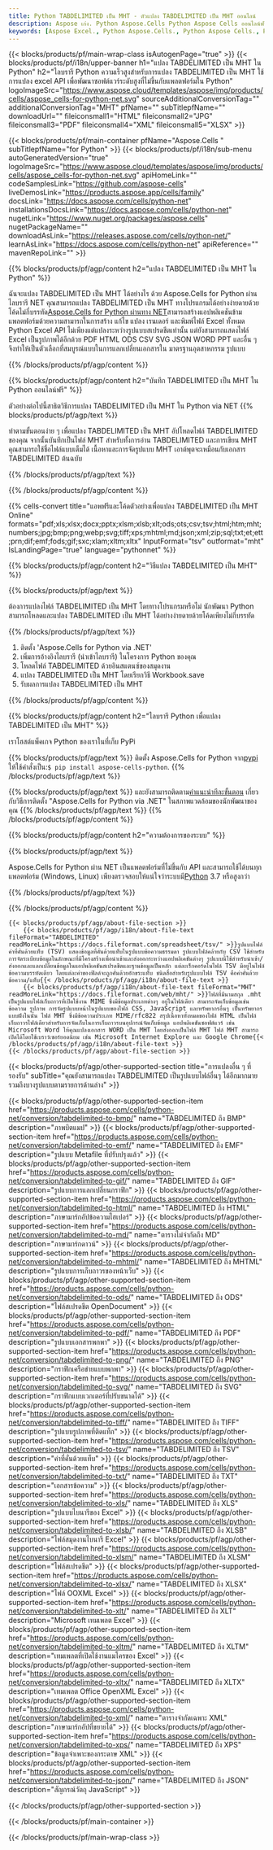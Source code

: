 ```yaml
---
title: Python TABDELIMITED เป็น MHT - ตัวแปลง TABDELIMITED เป็น MHT ออนไลน์
description: Aspose เก่ง. Python Aspose.Cells Python Aspose Cells ออนไลน์ฟรี Python แปลงรูปแบบบันทึก TABDELIMITED เป็น MHT Python TABDELIMITED เป็นรูปแบบ MHT บันทึก TABDELIMITED เป็น MHT Python
keywords: [Aspose Excel., Python Aspose.Cells., Python Aspose Cells., Python TABDELIMITED to MHT saveformat., Free Online TABDELIMITED to MHT Python., Python Convert TABDELIMITED to MHT]
---
```

{{< blocks/products/pf/main-wrap-class isAutogenPage="true" >}}
{{< blocks/products/pf/i18n/upper-banner h1="แปลง TABDELIMITED เป็น MHT ใน Python" h2="ไลบรารี Python ความเร็วสูงสำหรับการแปลง TABDELIMITED เป็น MHT ใช้การแปลง excel API เพื่อพัฒนาซอฟต์แวร์ระดับสูงที่ไม่ขึ้นกับแพลตฟอร์มใน Python" logoImageSrc="https://www.aspose.cloud/templates/aspose/img/products/cells/aspose_cells-for-python-net.svg" sourceAdditionalConversionTag="" additionalConversionTag="MHT" pfName="" subTitlepfName="" downloadUrl="" fileiconsmall1="HTML" fileiconsmall2="JPG" fileiconsmall3="PDF" fileiconsmall4="XML" fileiconsmall5="XLSX" >}}

{{< blocks/products/pf/main-container pfName="Aspose.Cells " subTitlepfName="for Python" >}}
{{< blocks/products/pf/i18n/sub-menu autoGeneratedVersion="true" logoImageSrc="https://www.aspose.cloud/templates/aspose/img/products/cells/aspose_cells-for-python-net.svg" apiHomeLink="" codeSamplesLink="https://github.com/aspose-cells" liveDemosLink="https://products.aspose.app/cells/family" docsLink="https://docs.aspose.com/cells/python-net" installationsDocsLink="https://docs.aspose.com/cells/python-net" nugetLink="https://www.nuget.org/packages/aspose.cells" nugetPackageName="" downloadAsLink="https://releases.aspose.com/cells/python-net/" learnAsLink="https://docs.aspose.com/cells/python-net" apiReference="" mavenRepoLink="" >}}


{{% blocks/products/pf/agp/content h2="แปลง TABDELIMITED เป็น MHT ใน Python" %}}

 ฉันจะแปลง TABDELIMITED เป็น MHT ได้อย่างไร ด้วย Aspose.Cells for Python ผ่านไลบรารี NET คุณสามารถแปลง TABDELIMITED เป็น MHT ทางโปรแกรมได้อย่างง่ายดายด้วยโค้ดไม่กี่บรรทัด[Aspose.Cells for Python ผ่านทาง NET](https://pypi.org/project/aspose-cells-python/)สามารถสร้างแอปพลิเคชันข้ามแพลตฟอร์มด้วยความสามารถในการสร้าง แก้ไข แปลง เรนเดอร์ และพิมพ์ไฟล์ Excel ทั้งหมด Python Excel API ไม่เพียงแต่แปลงระหว่างรูปแบบสเปรดชีตเท่านั้น แต่ยังสามารถแสดงไฟล์ Excel เป็นรูปภาพได้อีกด้วย PDF HTML ODS CSV SVG JSON WORD PPT และอื่น ๆ จึงทำให้เป็นตัวเลือกที่สมบูรณ์แบบในการแลกเปลี่ยนเอกสารใน มาตรฐานอุตสาหกรรม รูปแบบ

{{% /blocks/products/pf/agp/content %}}


{{% blocks/products/pf/agp/content h2="บันทึก TABDELIMITED เป็น MHT ใน Python ออนไลน์ฟรี" %}}

ตัวอย่างต่อไปนี้สาธิตวิธีการแปลง TABDELIMITED เป็น MHT ใน Python via NET
{{% blocks/products/pf/agp/text %}}

ทำตามขั้นตอนง่าย ๆ เพื่อแปลง TABDELIMITED เป็น MHT อัปโหลดไฟล์ TABDELIMITED ของคุณ จากนั้นบันทึกเป็นไฟล์ MHT สำหรับทั้งการอ่าน TABDELIMITED และการเขียน MHT คุณสามารถใช้ชื่อไฟล์แบบเต็มได้ เนื้อหาและการจัดรูปแบบ MHT เอาต์พุตจะเหมือนกับเอกสาร TABDELIMITED ต้นฉบับ

{{% /blocks/products/pf/agp/text %}}

{{% /blocks/products/pf/agp/content %}}

{{% cells-convert title="แอพฟรีและโค้ดตัวอย่างเพื่อแปลง TABDELIMITED เป็น MHT Online" formats="pdf;xls;xlsx;docx;pptx;xlsm;xlsb;xlt;ods;ots;csv;tsv;html;htm;mht;numbers;jpg;bmp;png;webp;svg;tiff;xps;mhtml;md;json;xml;zip;sql;txt;et;ett;prn;dif;emf;fods;gif;sxc;xlam;xltm;xltx" InputFormat="tsv" outformat="mht" IsLandingPage="true" language="pythonnet" %}}

{{% blocks/products/pf/agp/content h2="วิธีแปลง TABDELIMITED เป็น MHT" %}}

{{% blocks/products/pf/agp/text %}}

ต้องการแปลงไฟล์ TABDELIMITED เป็น MHT โดยทางโปรแกรมหรือไม่ นักพัฒนา Python สามารถโหลดและแปลง TABDELIMITED เป็น MHT ได้อย่างง่ายดายด้วยโค้ดเพียงไม่กี่บรรทัด

{{% /blocks/products/pf/agp/text %}}

1.  ติดตั้ง 'Aspose.Cells for Python via .NET'
1.  เพิ่มการอ้างอิงไลบรารี (นำเข้าไลบรารี) ในโครงการ Python ของคุณ
1.  โหลดไฟล์ TABDELIMITED ด้วยอินสแตนซ์ของสมุดงาน
1.  แปลง TABDELIMITED เป็น MHT โดยเรียกวิธี Workbook.save
1.  รับผลการแปลง TABDELIMITED เป็น MHT

{{% /blocks/products/pf/agp/content %}}


{{% blocks/products/pf/agp/content h2="ไลบรารี Python เพื่อแปลง TABDELIMITED เป็น MHT" %}}

เราโฮสต์แพ็คเกจ Python ของเราในที่เก็บ PyPi

{{% blocks/products/pf/agp/text %}}
ติดตั้ง Aspose.Cells for Python จาก<a href="https://pypi.org/project/aspose-cells-python/">pypi</a> ให้ใช้คำสั่งเป็น:<code>$ pip install aspose-cells-python</code>.
{{% /blocks/products/pf/agp/text %}}

{{% blocks/products/pf/agp/text %}}
 และยังสามารถติดตาม[คำแนะนำทีละขั้นตอน](https://docs.aspose.com/cells/python-net/getting-started/) เกี่ยวกับวิธีการติดตั้ง "Aspose.Cells for Python via .NET" ในสภาพแวดล้อมของนักพัฒนาของคุณ
{{% /blocks/products/pf/agp/text %}}
{{% /blocks/products/pf/agp/content %}}

{{% blocks/products/pf/agp/content h2="ความต้องการของระบบ" %}}

{{% blocks/products/pf/agp/text %}}

 Aspose.Cells for Python ผ่าน NET เป็นแพลตฟอร์มที่ไม่ขึ้นกับ API และสามารถใช้ได้บนทุกแพลตฟอร์ม (Windows, Linux) เพียงตรวจสอบให้แน่ใจว่าระบบมี[Python](https://www.python.org/downloads/) 3.7 หรือสูงกว่า
 
{{% /blocks/products/pf/agp/text %}}

{{% /blocks/products/pf/agp/content %}}

<!-- aboutfile Starts -->
    {{< blocks/products/pf/agp/about-file-section >}}
        {{< blocks/products/pf/agp/i18n/about-file-text fileFormat="TABDELIMITED" readMoreLink="https://docs.fileformat.com/spreadsheet/tsv/" >}}รูปแบบไฟล์ค่าที่คั่นด้วยแท็บ (TSV) แสดงข้อมูลที่คั่นด้วยแท็บในรูปแบบข้อความธรรมดา รูปแบบไฟล์คล้ายกับ CSV ใช้สำหรับการจัดระเบียบข้อมูลในลักษณะที่มีโครงสร้างเพื่อนำเข้าและส่งออกระหว่างแอปพลิเคชันต่างๆ รูปแบบนี้ใช้สำหรับนำเข้า/ส่งออกและแลกเปลี่ยนข้อมูลในแอปพลิเคชันสเปรดชีตและฐานข้อมูลเป็นหลัก แต่ละเร็กคอร์ดในไฟล์ TSV มีอยู่ในไฟล์ข้อความบรรทัดเดียว โดยแต่ละค่าของฟิลด์จะถูกคั่นด้วยอักขระแท็บ ชนิดสื่อสำหรับรูปแบบไฟล์ TSV คือค่าคั่นด้วยข้อความ/แท็บ{{< /blocks/products/pf/agp/i18n/about-file-text >}}
        {{< blocks/products/pf/agp/i18n/about-file-text fileFormat="MHT" readMoreLink="https://docs.fileformat.com/web/mht/" >}}ไฟล์ที่มีนามสกุล .mht เป็นรูปแบบไฟล์เก็บถาวรที่เปิดใช้งาน MIME ซึ่งมีข้อมูลประเภทต่างๆ อยู่ในไฟล์เดียว สามารถจัดเก็บข้อมูลเช่น ข้อความ รูปภาพ การจัดรูปแบบหน้าในรูปแบบของไฟล์ CSS, JavaScript และทรัพยากรอื่นๆ เป็นทรัพยากรแบบฝังในนั้น ไฟล์ MHT ซึ่งมีข้อความประเภท MIME/rfc822 สรุปเนื้อหาทั้งหมดของไฟล์ HTML เป็นไฟล์เก็บถาวรไฟล์เดียวสำหรับการจัดเก็บในการเก็บถาวรบนอุปกรณ์จัดเก็บข้อมูล แอปพลิเคชันซอฟต์แวร์ เช่น Microsoft Word ให้คุณแปลงเอกสาร WORD เป็น MHT โดยส่งออกเป็นไฟล์ MHT ไฟล์ MHT สามารถเปิดได้โดยใช้เบราว์เซอร์ยอดนิยม เช่น Microsoft Internet Explore และ Google Chrome{{< /blocks/products/pf/agp/i18n/about-file-text >}}
    {{< /blocks/products/pf/agp/about-file-section >}}
<!-- aboutfile Ends -->

{{< blocks/products/pf/agp/other-supported-section title="การแปลงอื่น ๆ ที่รองรับ" subTitle="คุณยังสามารถแปลง TABDELIMITED เป็นรูปแบบไฟล์อื่นๆ ได้อีกมากมาย รวมถึงบางรูปแบบตามรายการด้านล่าง" >}}

{{< blocks/products/pf/agp/other-supported-section-item href="https://products.aspose.com/cells/python-net/conversion/tabdelimited-to-bmp/" name="TABDELIMITED ถึง BMP" description="ภาพบิตแมป" >}}
{{< blocks/products/pf/agp/other-supported-section-item href="https://products.aspose.com/cells/python-net/conversion/tabdelimited-to-emf/" name="TABDELIMITED ถึง EMF" description="รูปแบบ Metafile ที่ปรับปรุงแล้ว" >}}
{{< blocks/products/pf/agp/other-supported-section-item href="https://products.aspose.com/cells/python-net/conversion/tabdelimited-to-gif/" name="TABDELIMITED ถึง GIF" description="รูปแบบการแลกเปลี่ยนกราฟิก" >}}
{{< blocks/products/pf/agp/other-supported-section-item href="https://products.aspose.com/cells/python-net/conversion/tabdelimited-to-html/" name="TABDELIMITED ถึง HTML" description="ภาษามาร์กอัปข้อความไฮเปอร์" >}}
{{< blocks/products/pf/agp/other-supported-section-item href="https://products.aspose.com/cells/python-net/conversion/tabdelimited-to-md/" name="ตารางไม่จำกัดถึง MD" description="ภาษามาร์กดาวน์" >}}
{{< blocks/products/pf/agp/other-supported-section-item href="https://products.aspose.com/cells/python-net/conversion/tabdelimited-to-mhtml/" name="TABDELIMITED ถึง MHTML" description="รูปแบบการเก็บถาวรของหน้าเว็บ" >}}
{{< blocks/products/pf/agp/other-supported-section-item href="https://products.aspose.com/cells/python-net/conversion/tabdelimited-to-ods/" name="TABDELIMITED ถึง ODS" description="ไฟล์สเปรดชีต OpenDocument" >}}
{{< blocks/products/pf/agp/other-supported-section-item href="https://products.aspose.com/cells/python-net/conversion/tabdelimited-to-pdf/" name="TABDELIMITED ถึง PDF" description="รูปแบบเอกสารพกพา" >}}
{{< blocks/products/pf/agp/other-supported-section-item href="https://products.aspose.com/cells/python-net/conversion/tabdelimited-to-png/" name="TABDELIMITED ถึง PNG" description="กราฟิกเครือข่ายแบบพกพา" >}}
{{< blocks/products/pf/agp/other-supported-section-item href="https://products.aspose.com/cells/python-net/conversion/tabdelimited-to-svg/" name="TABDELIMITED ถึง SVG" description="กราฟิกแบบเวกเตอร์ที่ปรับขนาดได้" >}}
{{< blocks/products/pf/agp/other-supported-section-item href="https://products.aspose.com/cells/python-net/conversion/tabdelimited-to-tiff/" name="TABDELIMITED ถึง TIFF" description="รูปแบบรูปภาพที่ติดแท็ก" >}}
{{< blocks/products/pf/agp/other-supported-section-item href="https://products.aspose.com/cells/python-net/conversion/tabdelimited-to-tsv/" name="TABDELIMITED ถึง TSV" description="ค่าที่คั่นด้วยแท็บ" >}}
{{< blocks/products/pf/agp/other-supported-section-item href="https://products.aspose.com/cells/python-net/conversion/tabdelimited-to-txt/" name="TABDELIMITED ถึง TXT" description="เอกสารข้อความ" >}}
{{< blocks/products/pf/agp/other-supported-section-item href="https://products.aspose.com/cells/python-net/conversion/tabdelimited-to-xls/" name="TABDELIMITED ถึง XLS" description="รูปแบบไบนารีของ Excel" >}}
{{< blocks/products/pf/agp/other-supported-section-item href="https://products.aspose.com/cells/python-net/conversion/tabdelimited-to-xlsb/" name="TABDELIMITED ถึง XLSB" description="ไฟล์สมุดงานไบนารี Excel" >}}
{{< blocks/products/pf/agp/other-supported-section-item href="https://products.aspose.com/cells/python-net/conversion/tabdelimited-to-xlsm/" name="TABDELIMITED ถึง XLSM" description="ไฟล์สเปรดชีต" >}}
{{< blocks/products/pf/agp/other-supported-section-item href="https://products.aspose.com/cells/python-net/conversion/tabdelimited-to-xlsx/" name="TABDELIMITED ถึง XLSX" description="ไฟล์ OOXML Excel" >}}
{{< blocks/products/pf/agp/other-supported-section-item href="https://products.aspose.com/cells/python-net/conversion/tabdelimited-to-xlt/" name="TABDELIMITED ถึง XLT" description="Microsoft เทมเพลต Excel" >}}
{{< blocks/products/pf/agp/other-supported-section-item href="https://products.aspose.com/cells/python-net/conversion/tabdelimited-to-xltm/" name="TABDELIMITED ถึง XLTM" description="เทมเพลตที่เปิดใช้งานแมโครของ Excel" >}}
{{< blocks/products/pf/agp/other-supported-section-item href="https://products.aspose.com/cells/python-net/conversion/tabdelimited-to-xltx/" name="TABDELIMITED ถึง XLTX" description="เทมเพลต Office OpenXML Excel" >}}
{{< blocks/products/pf/agp/other-supported-section-item href="https://products.aspose.com/cells/python-net/conversion/tabdelimited-to-xml/" name="ตารางจำกัดเฉพาะ XML" description="ภาษามาร์กอัปที่ขยายได้" >}}
{{< blocks/products/pf/agp/other-supported-section-item href="https://products.aspose.com/cells/python-net/conversion/tabdelimited-to-xps/" name="TABDELIMITED ถึง XPS" description="ข้อมูลจำเพาะของกระดาษ XML" >}}
{{< blocks/products/pf/agp/other-supported-section-item href="https://products.aspose.com/cells/python-net/conversion/tabdelimited-to-json/" name="TABDELIMITED ถึง JSON" description="สัญกรณ์วัตถุ JavaScript" >}}

{{< /blocks/products/pf/agp/other-supported-section >}}

{{< /blocks/products/pf/main-container >}}
    
{{< /blocks/products/pf/main-wrap-class >}}
